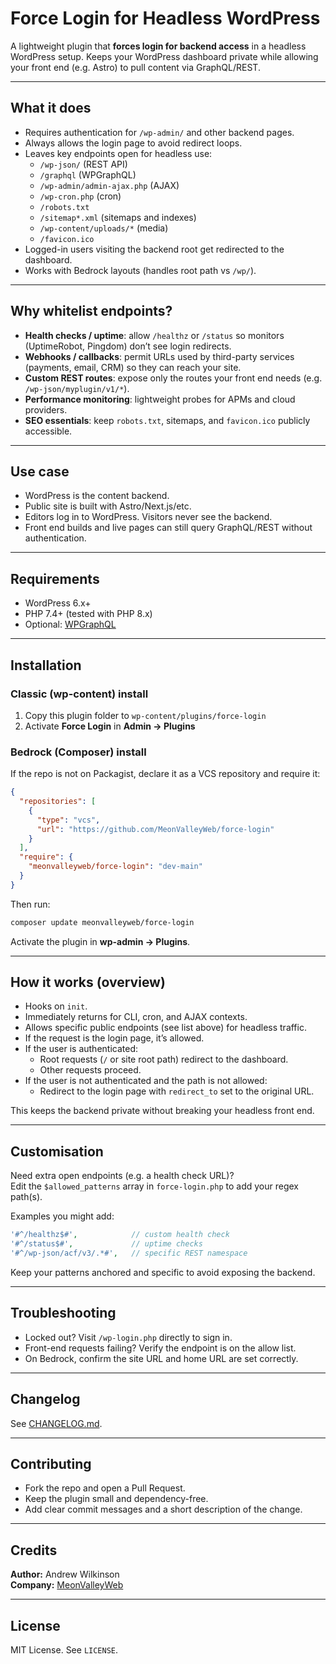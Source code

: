 # Force Login for Headless WordPress

A lightweight plugin that **forces login for backend access** in a headless WordPress setup.
Keeps your WordPress dashboard private while allowing your front end (e.g. Astro) to pull content via GraphQL/REST.

---

## What it does

- Requires authentication for `/wp-admin/` and other backend pages.
- Always allows the login page to avoid redirect loops.
- Leaves key endpoints open for headless use:
  - `/wp-json/` (REST API)
  - `/graphql` (WPGraphQL)
  - `/wp-admin/admin-ajax.php` (AJAX)
  - `/wp-cron.php` (cron)
  - `/robots.txt`
  - `/sitemap*.xml` (sitemaps and indexes)
  - `/wp-content/uploads/*` (media)
  - `/favicon.ico`
- Logged-in users visiting the backend root get redirected to the dashboard.
- Works with Bedrock layouts (handles root path vs `/wp/`).

---

## Why whitelist endpoints?

- **Health checks / uptime**: allow `/healthz` or `/status` so monitors (UptimeRobot, Pingdom) don’t see login redirects.
- **Webhooks / callbacks**: permit URLs used by third-party services (payments, email, CRM) so they can reach your site.
- **Custom REST routes**: expose only the routes your front end needs (e.g. `/wp-json/myplugin/v1/*`).
- **Performance monitoring**: lightweight probes for APMs and cloud providers.
- **SEO essentials**: keep `robots.txt`, sitemaps, and `favicon.ico` publicly accessible.

---

## Use case

- WordPress is the content backend.
- Public site is built with Astro/Next.js/etc.
- Editors log in to WordPress. Visitors never see the backend.
- Front end builds and live pages can still query GraphQL/REST without authentication.

---

## Requirements

- WordPress 6.x+
- PHP 7.4+ (tested with PHP 8.x)
- Optional: [WPGraphQL](https://www.wpgraphql.com/)

---

## Installation

### Classic (wp-content) install

1. Copy this plugin folder to `wp-content/plugins/force-login`  
2. Activate **Force Login** in **Admin → Plugins**

### Bedrock (Composer) install

If the repo is not on Packagist, declare it as a VCS repository and require it:

```json
{
  "repositories": [
    {
      "type": "vcs",
      "url": "https://github.com/MeonValleyWeb/force-login"
    }
  ],
  "require": {
    "meonvalleyweb/force-login": "dev-main"
  }
}
```

Then run:

```bash
composer update meonvalleyweb/force-login
```

Activate the plugin in **wp-admin → Plugins**.

---

## How it works (overview)

- Hooks on `init`.
- Immediately returns for CLI, cron, and AJAX contexts.
- Allows specific public endpoints (see list above) for headless traffic.
- If the request is the login page, it’s allowed.
- If the user is authenticated:
  - Root requests (`/` or site root path) redirect to the dashboard.
  - Other requests proceed.
- If the user is not authenticated and the path is not allowed:
  - Redirect to the login page with `redirect_to` set to the original URL.

This keeps the backend private without breaking your headless front end.

---

## Customisation

Need extra open endpoints (e.g. a health check URL)?  
Edit the `$allowed_patterns` array in `force-login.php` to add your regex path(s).

Examples you might add:

```php
'#^/healthz$#',            // custom health check
'#^/status$#',             // uptime checks
'#^/wp-json/acf/v3/.*#',   // specific REST namespace
```

Keep your patterns anchored and specific to avoid exposing the backend.

---

## Troubleshooting

- Locked out? Visit `/wp-login.php` directly to sign in.
- Front-end requests failing? Verify the endpoint is on the allow list.
- On Bedrock, confirm the site URL and home URL are set correctly.

---

## Changelog

See [CHANGELOG.md](CHANGELOG.md).

---

## Contributing

- Fork the repo and open a Pull Request.
- Keep the plugin small and dependency-free.
- Add clear commit messages and a short description of the change.

---

## Credits

**Author:** Andrew Wilkinson  
**Company:** [MeonValleyWeb](https://meonvalleyweb.com)

---

## License

MIT License. See `LICENSE`.
